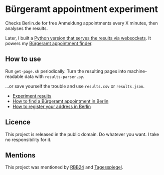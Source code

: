 # Bürgeramt appointment experiment

Checks Berlin.de for free Anmeldung appointments every X minutes, then analyses the results.

Later, I built a [Python version that serves the results via websockets](https://github.com/nicbou/burgeramt-appointments-websockets). It powers my [Bürgeramt appointment finder](https://allaboutberlin.com/appointments).

## How to use

Run `get-page.sh` periodically. Turn the resulting pages into machine-readable data with `results-parser.py`.

...or save yourself the trouble and use `results.csv` or `results.json`.

* [Experiment results](https://nicolasbouliane.com/blog/berlin-buergeramt-experiment)
* [How to find a Bürgeramt appointment in Berlin](https://allaboutberlin.com/guides/berlin-burgeramt-appointment)
* [How to register your address in Berlin](https://allaboutberlin.com/guides/anmeldung-in-english-berlin)

## Licence

This project is released in the public domain. Do whatever you want. I take no responsibility for it.

## Mentions

This project was mentioned by [RBB24](https://www.rbb24.de/panorama/beitrag/2021/10/termin-buergeramt-berlin-software-tipp.html) and [Tagesspiegel](https://checkpoint.tagesspiegel.de/newsletter/58AQnV8j65ZFm10qj3Cii6).
